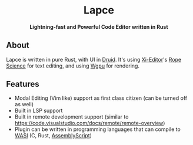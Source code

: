 <h1 align="center">Lapce</h1>
<h4 align="center">Lightning-fast and Powerful Code Editor written in Rust</h4>

<h2>About</h2>

Lapce is written in pure Rust, with UI in [Druid](https://github.com/linebender/druid). It's using [Xi-Editor](https://github.com/xi-editor/xi-editor)'s [Rope Science](https://xi-editor.io/docs/rope_science_00.html) for text editing, and using [Wgpu](https://github.com/gfx-rs/wgpu) for rendering. 

<h2>Features</h2>

* Modal Editing (Vim like) support as first class citizen (can be turned off as well)
* Built in LSP support
* Built in remote development support (similar to https://code.visualstudio.com/docs/remote/remote-overview)
* Plugin can be written in programming languages that can compile to [WASI](https://wasi.dev/) (C, Rust, [AssemblyScript](https://www.assemblyscript.org/))

